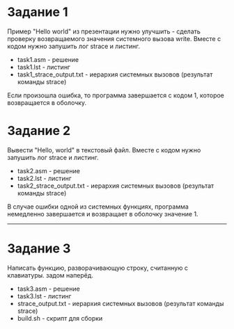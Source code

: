 # Задание 1

Пример "Hello world" из презентации нужно улучшить - сделать проверку возвращаемого значения системного вызова write. Вместе с кодом нужно запушить лог strace и листинг.

- task1.asm - решение
- task1.lst - листинг
- task1_strace_output.txt - иерархия системных вызовов (результат команды strace)

Если произошла ошибка, то программа завершается с кодом 1, которое возвращается в оболочку.

# Задание 2

Вывести "Hello, world" в текстовый файл. Вместе с кодом нужно запушить лог strace и листинг.

- task2.asm - решение
- task2.lst - листинг
- task2_strace_output.txt - иерархия системных вызовов (результат команды strace)

В случае ошибки одной из системных функциях, программа немедленно завершается и возвращает в оболочку значение 1.

---

# Задание 3

Написать функцию, разворачивающую строку, считанную с клавиатуры. задом наперёд.

- task3.asm - решение
- task3.lst - листинг
- strace_output.txt - иерархия системных вызовов (результат команды strace)
- build.sh - скрипт для сборки
